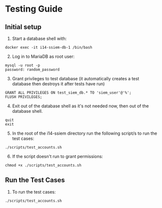 
# Testing Guide

## Initial setup

1. Start a database shell with: 
```
docker exec -it i14-ssiem-db-1 /bin/bash
```
2. Log in to MariaDB as root user:
```
mysql -u root -p
password: random_password
```
3. Grant privileges to test database (it automatically creates a test database then destroys it after tests have run)
```
GRANT ALL PRIVILEGES ON test_siem_db.* TO 'siem_user'@'%';
FLUSH PRIVILEGES;
```
4. Exit out of the database shell as it's not needed now, then out of the database shell.
```
quit
exit
```
5. In the root of the i14-ssiem directory run the following script/s to run the test cases:
```
./scripts/test_accounts.sh 
```
6. If the script doesn't run to grant permissions:
```
chmod +x ./scripts/test_accounts.sh
```

## Run the Test Cases

1. To run the test cases: 
```
./scripts/test_accounts.sh 
```
